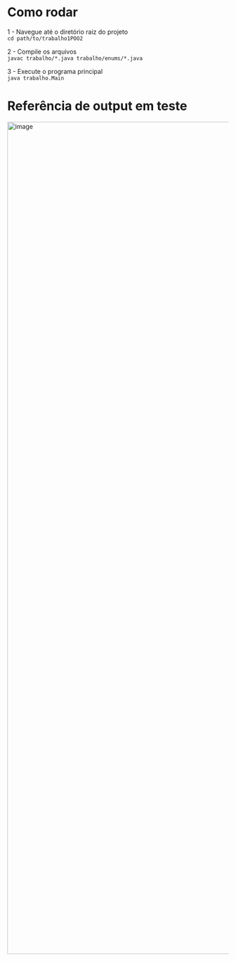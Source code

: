 # Como rodar

1 - Navegue até o diretório raiz do projeto  
``` cd path/to/trabalho1POO2 ``` 

2 - Compile os arquivos  
```javac trabalho/*.java trabalho/enums/*.java```

3 - Execute o programa principal  
```java trabalho.Main``` 

# Referência de output em teste
<img width="808" height="1890" alt="image" src="https://github.com/user-attachments/assets/256b8038-612f-4b28-b783-8173a6848aac" />
